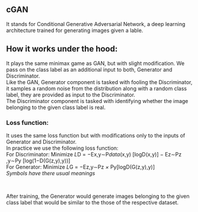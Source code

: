 ## cGAN

It stands for Conditional Generative Adversarial Network, a deep learning architecture trained for generating images given a lable.

## How it works under the hood:

It plays the same minimax game as GAN, but with slight modification. We pass on the class label as an additional input to both, Generator and Discriminator.
<br/>
Like the GAN, Generator component is tasked with fooling the Discriminator, it samples a random noise from the distribution along with a random class label, they are provided as input to the Discriminator.
<br/>
The Discriminator component is tasked with identifying whether the image belonging to the given class label is real.
<br/>

### Loss function:
It uses the same loss function but with modifications only to the inputs of Generator and Discriminator.
<br/>
In practice we use the following loss function:
<br/>
For Discriminator: Minimize *L*D​    =    −Ex,y∼P*data*​(x,y) ​[logD(x,y)]  −  Ez∼Pz​,y∼Py ​​[log(1−D(G(z,y),y))]
<br/>
For Generator: Minimize *L*G    ​=    −Ez,y∼Pz​ *×* Py ​​[logD(G(z,y),y)]
<br/>
*Symbols have there usual meanings*

<br/>


After training, the Generator would generate images belonging to the given class label that would be similar to the those of the respective dataset.

